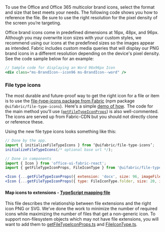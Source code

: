 To use the Office and Office 365 multicolor brand icons, select the format and size that best meets your needs. The following code shows you how to reference the file. Be sure to use the right resolution for the pixel density of the screen you’re targeting.

Office brand icons come in predefined dimensions at 16px, 48px, and 96px. Although you may overwrite icon sizes with your custom styles, we recommend using our icons at the predefined sizes so the images appear as intended. Fabric includes custom media queries that will display our PNG brand icons in a different resolution depending on the device's pixel density. See the code sample below for an example:

```jsx
// Sample code for displaying an Word 96x96px Icon
<div class="ms-BrandIcon--icon96 ms-BrandIcon--word" />
```

### File type icons

The most durable and future-proof way to get the right icon for a file or item is to use the [file-type-icons package from Fabric](https://github.com/OfficeDev/office-ui-fabric-react/tree/master/packages/file-type-icons) (npm package `@uifabric/file-type-icons`).  Here's a simple [demo of how](https://github.com/OfficeDev/office-ui-fabric-react/blob/master/packages/experiments/src/components/FileTypeIcon/examples/FileTypeIcon.Basic.Example.tsx).  The code for the main method you'll use ([`getFileTypeIconProps`](https://github.com/OfficeDev/office-ui-fabric-react/blob/master/packages/file-type-icons/src/getFileTypeIconProps.ts)) is also well-commented. The icons are served up from Fabric-CDN but you should not directly clone or reference these.

Using the new file type icons looks something like this:

```jsx
// Done by the app.
import { initializeFileTypeIcons } from ‘@uifabric/file-type-icons’;
initializeFileTypeIcons(/* optional base url */);

// Done in components
import { Icon } from 'office-ui-fabric-react';
import { getFileTypeIconProps, FileIconType } from '@uifabric/file-type-icons';

<Icon {...getFileTypeIconProps({ extension: 'docx', size: 96, imageFileType: 'png' }) } />
<Icon {...getFileTypeIconProps({ type: FileIconType.folder, size: 20, imageFileType: 'svg' }) } />
```

#### Map icons to extensions - [TypeScript mapping file](https://github.com/OfficeDev/office-ui-fabric-react/blob/master/packages/file-type-icons/src/FileTypeIconMap.ts)

This file describes the relationship between file extensions and the right icon PNG or SVG. We've done the work to minimize the number of required icons while maximizing the number of files that get a non-generic icon. To support non-filesystem objects which may not have file extensions, you will want to add them to [getFileTypeIconProps.ts](https://github.com/OfficeDev/office-ui-fabric-react/blob/master/packages/file-type-icons/src/getFileTypeIconProps.ts) and [FileIconType.ts](https://github.com/OfficeDev/office-ui-fabric-react/blob/master/packages/file-type-icons/src/FileIconType.ts).
